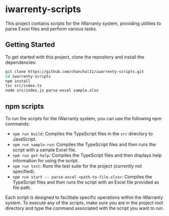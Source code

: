 # iwarrenty-scripts

This project contains scripts for the iWarranty system, providing utilities to parse Excel files and perform various tasks.

## Getting Started

To get started with this project, clone the repository and install the dependencies:

```bash
git clone https://github.com/chanchal11/iwarrenty-scripts.git
cd iwarrenty-scripts
npm install
tsc src/index.ts
node src/index.js parse-excel sample.xlsx
```
## npm scripts
 To run the scripts for the iWarranty system, you can use the following npm commands:

 - `npm run build`: Compiles the TypeScript files in the `src` directory to JavaScript.
 - `npm run sample-run`: Compiles the TypeScript files and then runs the script with a sample Excel file.
 - `npm run get-help`: Compiles the TypeScript files and then displays help information for using the script.
 - `npm run test`: Runs the test suite for the project (currently not specified).
 - `npm run start -- parse-excel <path-to-file.xlsx>`: Compiles the TypeScript files and then runs the script with an Excel file provided as file path. 

 Each script is designed to facilitate specific operations within the iWarranty system. To execute any of the scripts, make sure you are in the project root directory and type the command associated with the script you want to run.
